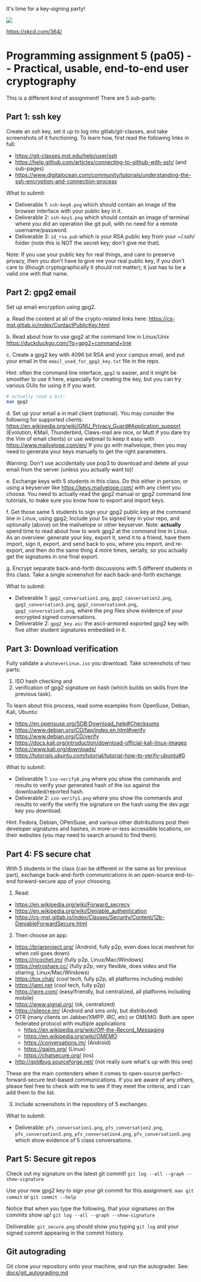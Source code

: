 It's time for a key-signing party!

![](https://imgs.xkcd.com/comics/responsible_behavior.png)

https://xkcd.com/364/

# Programming assignment 5 (pa05) -- Practical, usable, end-to-end user cryptography
This is a different kind of assignment! 
There are 5 sub-parts:

## Part 1: ssh key
Create an ssh key, 
set it up to log into gitlab/git-classes,
and take screenshots of it functioning.
To learn how, first read the following links in full:
* https://git-classes.mst.edu/help/user/ssh
* https://help.github.com/articles/connecting-to-github-with-ssh/ (and sub-pages)
* https://www.digitalocean.com/community/tutorials/understanding-the-ssh-encryption-and-connection-process

What to submit:
* Deliverable 1: `ssh-key0.png` which should contain an image of the browser interface with your public key in it.
* Deliverable 2: `ssh-key1.png` which should contain an image of terminal where you did an operation like git pull, with no need for a remote username/password. 
* Deliverable 3: `id_rsa.pub` which is your RSA public key from your ~/.ssh/ folder (note this is NOT the secret key; don't give me that).

Note: 
If you use your public key for real things, and care to preserve privacy,
then you don't have to give me your real public key,
if you don't care to (though cryptographically it should not matter);
it just has to be a valid one with that name.

## Part 2: gpg2 email
Set up email encryption using gpg2.

a. Read the content at all of the crypto-related links here: 
   https://cs-mst.gitlab.io/index/ContactPublicKey.html

b. Read about how to use gpg2 at the command line in Linux/Unix
   https://duckduckgo.com/?q=gpg2+command+line

c. Create a gpg2 key with 4096 bit RSA and your campus email,
   and put your email in the `email_used_for_gpg2_key.txt` file in the repo.

Hint: often the command line interface, `gpg2` is easier,
and it might be smoother to use it here,
especially for creating the key,
but you can try various GUIs for using it if you want.

```sh
# actually read a bit:
man gpg2
```

d. Set up your email a in mail client (optional).
   You may consider the following for supported clients: 
   https://en.wikipedia.org/wiki/GNU_Privacy_Guard#Application_support
   (Evolution, KMail, Thunderbird, Claws-mail are nice, or Mutt if you dare try the Vim of email clients) 
   or use webmail to keep it easy with https://www.mailvelope.com/en/
   If you go with mailvelope, 
   then you may need to generate your keys manually to get the right parameters.

Warning: 
Don't use accidentally use pop3 to download and delete all your email from the server 
(unless you actually want to)!

e. Exchange keys with 5 students in this class. 
   Do this either in person, or using a keyserver like https://keys.mailvelope.com/ with any client you choose.
   You need to actually read the gpg2 manual or gpg2 command line tutorials,
   to make sure you know how to export and import keys.

f. Get those same 5 students to sign your gpg2 public key at the command line in Linux, using gpg2;
   Include your 5x signed key in your repo, and optionally (above) on the mailvelope or other keyserver.
   Note: **actually** spend time to read about how to work gpg2 at the command line in Linux.
   As an overview:
   generate your key, export it, send it to a friend, 
   have them import, sign it, export, and send back to you, 
   where you import, and re-export, 
   and then do the same thing 4 more times, 
   serially, so you actually get the signatures in one final export. 

g. Encrypt separate back-and-forth discussions with 5 different students in this class.
   Take a single screenshot for each back-and-forth exchange.

What to submit:
* Deliverable 1: `gpg2_conversation1.png`, `gpg2_conversation2.png`, `gpg2_conversation3.png`, `gpg2_conversation4.png`, `gpg2_conversation5.png`,  where the png files show evidence of your encrypted signed conversations.
* Deliverable 2: `gpg2_key.asc` the ascii-armored exported gpg2 key with five other student signatures embedded in it.

## Part 3: Download verification
Fully validate a `whateverLinux.iso` you download.
Take screenshots of two parts: 
1. ISO hash checking and 
2. verification of gpg2 signature on hash (which builds on skills from the previous task).

To learn about this process, read some examples from OpenSuse, Debian, Kali, Ubuntu:
* https://en.opensuse.org/SDB:Download_help#Checksums
* https://www.debian.org/CD/faq/index.en.html#verify
* https://www.debian.org/CD/verify
* https://docs.kali.org/introduction/download-official-kali-linux-images
* https://www.kali.org/downloads/
* https://tutorials.ubuntu.com/tutorial/tutorial-how-to-verify-ubuntu#0

What to submit:
* Deliverable 1: `iso-verify0.png` where you show the commands and results to verify your generated hash of the iso against the downloaded/reported hash.
* Deliverable 2: `iso-verify1.png` where you show the commands and results to verify the verify the signature on the hash using the dev pgp key you download.

Hint: 
Fedora, Debian, OPenSuse, and various other distributions post their developer signatures and hashes,
in more-or-less accessible locations, on their websites (you may need to search around to find them).

## Part 4: FS secure chat
With 5 students in the class (can be different or the same as for previous part), 
exchange back-and-forth communications in an open-source end-to-end forward-secure app of your choosing.
    
1. Read: 
* https://en.wikipedia.org/wiki/Forward_secrecy
* https://en.wikipedia.org/wiki/Deniable_authentication
* https://cs-mst.gitlab.io/index/Classes/Security/Content/12b-DeniableForwardSecure.html

2. Then choose an app:
* https://briarproject.org/ (Android, fully p2p, even does local meshnet for when cell goes down)
* https://ricochet.im/ (fully p2p, Linux/Mac/Windows)
* https://retroshare.cc/ (fully p2p, very flexible, does video and file sharing, Linux/Mac/Windows)
* https://tox.chat/ (cool tech, fully p2p, all platforms including mobile)
* https://jami.net (cool tech, fully p2p)
* https://wire.com/ (easy/friendly, but centralized, all platforms including mobile)
* https://www.signal.org/ (ok, centralized)
* https://silence.im/ (Android and sms only, but distributed)
* OTR (many clients on Jabber/XMPP, IRC, etc) or OMEMO. 
  Both are open federated protocol with multiple applications
    * https://en.wikipedia.org/wiki/Off-the-Record_Messaging
    * https://en.wikipedia.org/wiki/OMEMO
    * https://conversations.im/ (Android)
    * https://gajim.org/ (Linux)
    * https://chatsecure.org/ (ios)
* http://goldbug.sourceforge.net/ (not really sure what's up with this one)

These are the main contenders when it comes to open-source perfect-forward-secure text-based communications.
If you are aware of any others, 
please feel free to check with me to see if they meet the criteria,
and I can add them to the list.

3. Include screenshots in the repository of 5 exchanges.

What to submit:
* Deliverable: `pfs_conversation1.png`, `pfs_conversation2.png`, `pfs_conversation3.png`, `pfs_conversation4.png`, `pfs_conversation5.png` which show evidence of 5 class conversations.

## Part 5: Secure git repos
Check out my signature on the latest git commit!
`git log --all --graph --show-signature`

Use your new gpg2 key to sign your git commit for this assignment.
`man git commit` or `git commit --help`

Notice that when you type the following,
that your signatures on the commits show up!
`git log --all --graph --show-signature`

Deliverable: `git_secure.png` should show you typing `git log` and your signed commit appearing in the commit history.

## Git autograding
Git clone your repository onto your machine, and run the autograder.
See: [docs/git_autograding.md](docs/git_autograding.md)
